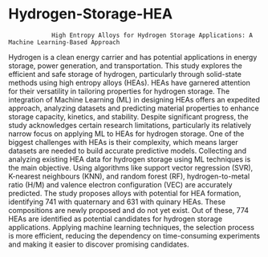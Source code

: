 # Hydrogen-Storage-HEA
                High Entropy Alloys for Hydrogen Storage Applications: A Machine Learning-Based Approach
 Hydrogen is a clean energy carrier and has potential applications in energy storage, power generation, and transportation. This study explores the efficient and safe storage of hydrogen, particularly through solid-state methods using high entropy alloys (HEAs). HEAs have garnered attention for their versatility in tailoring properties for hydrogen storage. The integration of Machine Learning (ML) in designing HEAs offers an expedited approach, analyzing datasets and predicting material properties to enhance storage capacity, kinetics, and stability. Despite significant progress, the study acknowledges certain research limitations, particularly its relatively narrow focus on applying ML to HEAs for hydrogen storage.  One of the biggest challenges with HEAs is their complexity, which means larger datasets are needed to build accurate predictive models. Collecting and analyzing existing HEA data for hydrogen storage using ML techniques is the main objective. Using algorithms like support vector regression (SVR), K-nearest neighbours (KNN), and random forest (RF), hydrogen-to-metal ratio (H/M) and valence electron configuration (VEC) are accurately predicted. The study proposes alloys with potential for HEA formation, identifying 741 with quaternary and 631 with quinary HEAs. These compositions are newly proposed and do not yet exist. Out of these, 774 HEAs are identified as potential candidates for hydrogen storage applications. Applying machine learning techniques, the selection process is more efficient, reducing the dependency on time-consuming experiments and making it easier to discover promising candidates.
